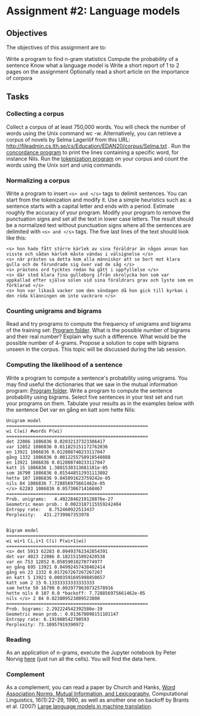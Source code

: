 # Assignment #2: Language models
## Objectives
The objectives of this assignment are to:

Write a program to find n-gram statistics
Compute the probability of a sentence
Know what a language model is
Write a short report of 1 to 2 pages on the assignment
Optionally read a short article on the importance of corpora

## Tasks

### Collecting a corpus
Collect a corpus of at least 750,000 words. You will check the number of words using the Unix command wc -w.
Alternatively, you can retrieve a corpus of novels by Selma Lagerlöf from this URL: http://fileadmin.cs.lth.se/cs/Education/EDAN20/corpus/Selma.txt .
Run the [concordance program](https://github.com/pnugues/ilppp/tree/master/programs/ch02/python) to print the lines containing a specific word, for instance Nils.
Run the [tokenization program](https://github.com/pnugues/ilppp/tree/master/programs/ch05/python) on your corpus and count the words using the Unix sort and uniq commands.

### Normalizing a corpus
Write a program to insert `<s> and </s>` tags to delimit sentences. You can start from the tokenization and modify it. Use a simple heuristics such as: a sentence starts with a capital letter and ends with a period. Estimate roughly the accuracy of your program.
Modify your program to remove the punctuation signs and set all the text in lower case letters.
The result should be a normalized text without punctuation signs where all the sentences are delimited with `<s> and </s>` tags.
The five last lines of the text should look like this:

```
<s> hon hade fått större kärlek av sina föräldrar än någon annan han visste och sådan kärlek måste vändas i välsignelse </s>
<s> när prästen sa detta kom alla människor att se bort mot klara gulla och de förundrade sig över vad de såg </s>
<s> prästens ord tycktes redan ha gått i uppfyllelse </s>
<s> där stod klara fina gulleborg ifrån skrolycka hon som var uppkallad efter själva solen vid sina föräldrars grav och lyste som en förklarad </s>
<s> hon var likaså vacker som den söndagen då hon gick till kyrkan i den röda klänningen om inte vackrare </s>
```

### Counting unigrams and bigrams
Read and try programs to compute the frequency of unigrams and bigrams of the training set: [Program folder](https://github.com/pnugues/ilppp/tree/master/programs/ch05/python).
What is the possible number of bigrams and their real number? Explain why such a difference. What would be the possible number of 4-grams.
Propose a solution to cope with bigrams unseen in the corpus. This topic will be discussed during the lab session.

### Computing the likelihood of a sentence
Write a program to compute a sentence's probability using unigrams. You may find useful the dictionaries that we saw in the mutual information program: [Program folder](https://github.com/pnugues/ilppp/tree/master/programs/ch05/python).
Write a program to compute the sentence probability using bigrams.
Select five sentences in your test set and run your programs on them.
Tabulate your results as in the examples below with the sentence Det var en gång en katt som hette Nils:

```
Unigram model
=====================================================
wi C(wi) #words P(wi)
=====================================================
det 22086 1086836 0.02032137323386417
var 12852 1086836 0.011825151172762036
en 13921 1086836 0.012808740233117047
gång 1332 1086836 0.0012255758918548888
en 13921 1086836 0.012808740233117047
katt 15 1086836 1.3801530313681181e-05
som 16790 1086836 0.015448512931113802
hette 107 1086836 9.845091623759242e-05
nils 84 1086836 7.728856975661462e-05
</s> 62283 1086836 0.057306714168467
=====================================================
Prob. unigrams:   4.4922846219128876e-27
Geometric mean prob.: 0.0023187115559242404
Entropy rate:   8.752460922513437
Perplexity:   431.2739967353978


Bigram model
=====================================================
wi wi+1 Ci,i+1 C(i) P(wi+1|wi)
=====================================================
<s> det 5913 62283 0.09493762342854391
det var 4023 22086 0.1821515892420538
var en 753 12852 0.05859010270774977
en gång 695 13921 0.04992457438402414
gång en 23 1332 0.017267267267267267
en katt 5 13921 0.0003591695998850657
katt som 2 15 0.13333333333333333
som hette 50 16790 0.0029779630732578916
hette nils 0 107 0.0 *backoff: 7.728856975661462e-05
nils </s> 2 84 0.023809523809523808
=====================================================
Prob. bigrams: 2.292224542392586e-19
Geometric mean prob.: 0.013678098151101147
Entropy rate: 6.191988542790593
Perplexity: 73.10957919390972

```

### Reading
As an application of n-grams, execute the Jupyter notebook by Peter Norvig [here](http://nbviewer.jupyter.org/url/norvig.com/ipython/How%20to%20Do%20Things%20with%20Words.ipynb) (just run all the cells). You will find the data here.

### Complement
As a complement, you can read a paper by Church and Hanks, [Word Association Norms, Mutual Information, and Lexicography](http://www.aclweb.org/anthology/J/J90/J90-1003.pdf), Computational Linguistics, 16(1):22-29, 1990, as well as another one on backoff by Brants et al. (2007) [Large language models in machine translation](http://www.aclweb.org/anthology/D07-1090.pdf).
